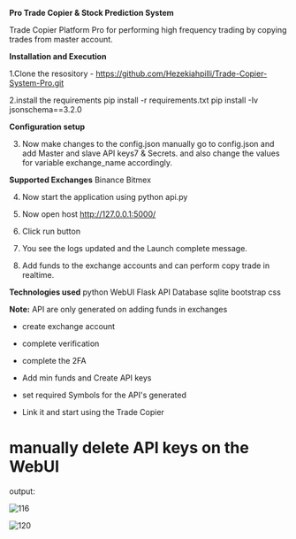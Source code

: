 **Pro Trade Copier & Stock Prediction System**

Trade Copier Platform Pro for performing high frequency trading by copying trades from master account.

**Installation and Execution** 

1.Clone the resository - https://github.com/Hezekiahpilli/Trade-Copier-System-Pro.git

2.install the requirements
pip install -r requirements.txt
pip install -Iv jsonschema==3.2.0


**Configuration setup**

3. Now make changes to the config.json manually
go to config.json and add Master and slave API keys7 & Secrets.
and also change the values for variable exchange_name accordingly.

**Supported Exchanges**
Binance
Bitmex

4. Now start the application using python api.py

5. Now open host  http://127.0.0.1:5000/

6. Click run button

7. You see the logs updated and the Launch complete message.

8. Add funds to the exchange accounts and can perform copy trade in realtime.

**Technologies used**
python
WebUI
Flask API
Database sqlite
bootstrap
css

**Note:** API are only generated on adding funds in exchanges  
* create exchange account
* complete verification
* complete the 2FA
* Add min funds and Create API keys
* set required Symbols for the API's generated


* Link it and start using the Trade Copier

# manually delete API keys on the WebUI 

output:

![116](https://github.com/Hezekiahpilli/Trade-Copier-System-Pro/assets/40743014/0f6359f7-3e73-4f53-9985-e2d8c113f827)

![120](https://github.com/Hezekiahpilli/Trade-Copier-System-Pro/assets/40743014/f501e04f-8abc-4602-b213-f1e862e7ee49)
